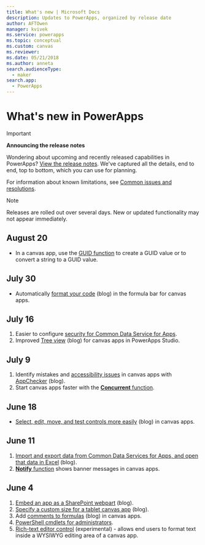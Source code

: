 ```yaml
---
title: What's new | Microsoft Docs
description: Updates to PowerApps, organized by release date
author: AFTOwen
manager: kvivek
ms.service: powerapps
ms.topic: conceptual
ms.custom: canvas
ms.reviewer: 
ms.date: 05/21/2018
ms.author: anneta
search.audienceType: 
  - maker
search.app: 
  - PowerApps
---
```

# What's new in PowerApps

> [!IMPORTANT]
>
> **Announcing the release notes**
>
> Wondering about upcoming and recently released capabilities in PowerApps?
>[View the release notes](https://docs.microsoft.com/business-applications-release-notes/October18/powerapps/). We've captured all the details, end to end, top to bottom, which you can use for planning.

For information about known limitations, see [Common issues and resolutions](common-issues-and-resolutions.md).

> [!NOTE]
> Releases are rolled out over several days. New or updated functionality may not appear immediately.

## August 20
* In a canvas app, use the [GUID function](functions/function-guid.md) to create a GUID value or to convert a string to a GUID value.

## July 30

* Automatically [format your code](https://powerapps.microsoft.com/en-us/blog/automatically-format-your-formula/) (blog) in the formula bar for canvas apps.

## July 16

1. Easier to configure [security for Common Data Service for Apps](share-app.md##manage-entity-permissions).
2. Improved [Tree view](https://powerapps.microsoft.com/blog/tree-view-now-even-better-with-expand-all-collapse-all-and-more/) (blog) for canvas apps in PowerApps Studio.

## July 9

1. Identify mistakes and [accessibility issues](accessibility-checker.md) in canvas apps with [AppChecker](https://powerapps.microsoft.com/blog/new-app-checker-helps-you-fix-errors-and-make-accessible-apps/) (blog).
2. Start canvas apps faster with the [**Concurrent** function](functions/function-concurrent.md).

## June 18

* [Select, edit, move, and test controls more easily](https://powerapps.microsoft.com/blog/say-goodbye-to-miss-clicks-on-the-canvas/) (blog) in canvas apps.

## June 11

1. [Import and export data from Common Data Services for Apps, and open that data in Excel](https://powerapps.microsoft.com/blog/cds-for-apps-excel-importexport/) (blog).
1. [**Notify** function](functions/function-showerror.md) shows banner messages in canvas apps.

## June 4

1. [Embed an app as a SharePoint webpart](https://powerapps.microsoft.com/blog/embedding-powerapps-in-office-and-beyond/) (blog).
1. [Specify a custom size for a tablet canvas app](https://powerapps.microsoft.com/blog/embedding-powerapps-in-office-and-beyond/) (blog).
1. Add [comments to formulas](https://powerapps.microsoft.com/blog/comment-your-powerapps-code/) (blog) in canvas apps.
1. [PowerShell cmdlets for administrators](https://docs.microsoft.com/powerapps/administrator/powerapps-powershell).
1. [Rich-text editor control](controls/control-richtexteditor.md) (experimental) - allows end users to format text inside a WYSIWYG editing area of a canvas app.
